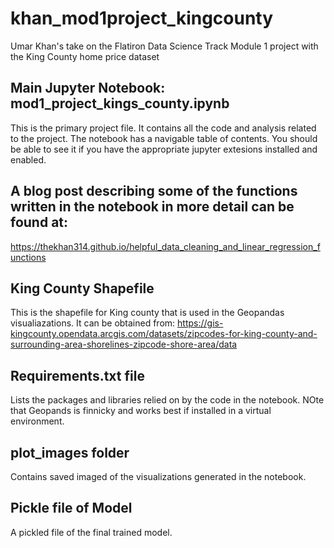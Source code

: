 # khan_mod1project_kingcounty
Umar Khan's take on the Flatiron Data Science Track Module 1 project with the King County home price dataset


## Main Jupyter Notebook: mod1_project_kings_county.ipynb

This is the primary project file. It contains all the code and analysis related to the project. 
The notebook has a navigable table of contents. You should be able to see it if you have the appropriate jupyter extesions installed and enabled. 


## A blog post describing some of the functions written in the notebook in more detail can be found at:

https://thekhan314.github.io/helpful_data_cleaning_and_linear_regression_functions

      
## King County Shapefile

This is the shapefile for King county that is used in the Geopandas visualiazations. It can be obtained from:
https://gis-kingcounty.opendata.arcgis.com/datasets/zipcodes-for-king-county-and-surrounding-area-shorelines-zipcode-shore-area/data
  
  
## Requirements.txt file

  Lists the packages and libraries relied on by the code in the notebook. NOte that Geopands is finnicky and works best if installed in a virtual environment. 
  
  
## plot_images folder 

Contains saved imaged of the visualizations generated in the notebook. 
  

## Pickle file of Model

A pickled file of the final trained model. 



 
 
  
